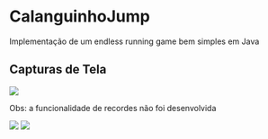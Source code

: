 # CalanguinhoJump
Implementação de um endless running game bem simples em Java

## Capturas de Tela

![](https://i.imgur.com/NkDT08q.png)

Obs: a funcionalidade de recordes não foi desenvolvida

![](https://i.imgur.com/9FektHd.png)
![](https://i.imgur.com/dIMzKHn.png)
